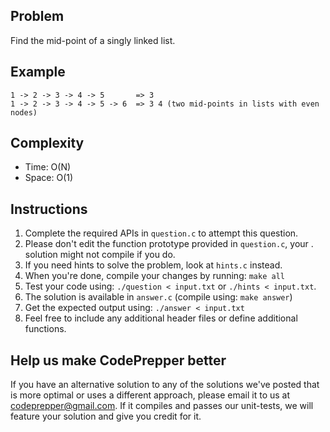 Problem
-------
Find the mid-point of a singly linked list.

Example
-------
    1 -> 2 -> 3 -> 4 -> 5       => 3
    1 -> 2 -> 3 -> 4 -> 5 -> 6  => 3 4 (two mid-points in lists with even nodes)

Complexity
----------
- Time: O(N)
- Space: O(1)

Instructions
------------
1. Complete the required APIs in `question.c` to attempt this question.
2. Please don't edit the function prototype provided in `question.c`, your
 . solution might not compile if you do.
3. If you need hints to solve the problem, look at `hints.c` instead.
4. When you're done, compile your changes by running: `make all`
5. Test your code using: `./question < input.txt` or `./hints < input.txt`.
6. The solution is available in `answer.c` (compile using: `make answer`)
7. Get the expected output using: `./answer < input.txt`
8. Feel free to include any additional header files or define additional
  functions.

Help us make CodePrepper better
-------------------------------
If you have an alternative solution to any of the solutions we've posted that
is more optimal or uses a different approach, please email it to us at 
<codeprepper@gmail.com>. If it compiles and passes our unit-tests, we will
feature your solution and give you credit for it.
